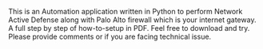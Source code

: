 This is an Automation application written in Python to perform Network Active Defense along with Palo Alto firewall which is your internet gateway.
A full step by step of how-to-setup in PDF. Feel free to download and try. Please provide comments or if you are facing technical issue.
